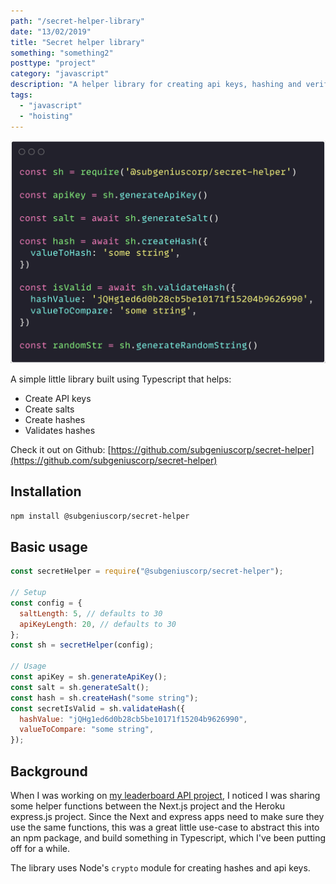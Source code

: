 ```yaml
---
path: "/secret-helper-library"
date: "13/02/2019"
title: "Secret helper library"
something: "something2"
posttype: "project"
category: "javascript"
description: "A helper library for creating api keys, hashing and verifying hashes."
tags:
  - "javascript"
  - "hoisting"
---
```


![secret-helper-screenshot](./secret_helper.png)

A simple little library built using Typescript that helps:

- Create API keys
- Create salts
- Create hashes
- Validates hashes

Check it out on Github: [https://github.com/subgeniuscorp/secret-helper](https://github.com/subgeniuscorp/secret-helper)

## Installation

```bash
npm install @subgeniuscorp/secret-helper
```

## Basic usage

```javascript
const secretHelper = require("@subgeniuscorp/secret-helper");

// Setup
const config = {
  saltLength: 5, // defaults to 30
  apiKeyLength: 20, // defaults to 30
};
const sh = secretHelper(config);

// Usage
const apiKey = sh.generateApiKey();
const salt = sh.generateSalt();
const hash = sh.createHash("some string");
const secretIsValid = sh.validateHash({
  hashValue: "jQHg1ed6d0b28cb5be10171f15204b9626990",
  valueToCompare: "some string",
});
```

## Background

When I was working on [my leaderboard API project](https://nikhilvijayan.com/leaderboard-api), I noticed I was sharing some helper functions between the Next.js project and the Heroku express.js project. Since the Next and express apps need to make sure they use the same functions, this was a great little use-case to abstract this into an npm package, and build something in Typescript, which I've been putting off for a while.

The library uses Node's `crypto` module for creating hashes and api keys.

